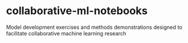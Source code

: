 # collaborative-ml-notebooks
Model development exercises and methods demonstrations designed to facilitate collaborative machine learning research

